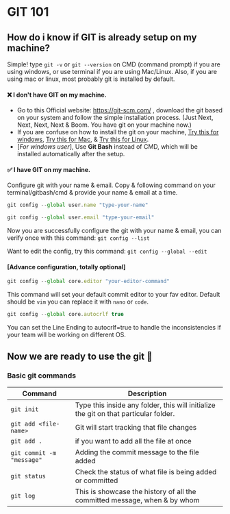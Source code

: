 # GIT 101

## How do i know if **GIT** is already setup on my machine?

Simple! type `git -v` or `git --version` on CMD (command prompt) if you are using windows,
or use terminal if you are using Mac/Linux.
Also, if you are using mac or linux, most probably git is installed by default.

#### ❌ I don't have GIT on my machine.
- Go to this Official website: https://git-scm.com/ , download the git based on your system and follow the simple installation process. (Just Next, Next, Next, Next & Boom. You have git on your machine now.)
- If you are confuse on how to install the git on your machine, [Try this for windows](https://www.javatpoint.com/how-to-install-git-on-windows), [Try this for Mac](https://phoenixnap.com/kb/install-git-on-mac), & [Try this for Linux](https://www.tutorialspoint.com/how-to-install-git-on-linux).
- [_For windows user_], Use **Git Bash** instead of CMD, which will be installed automatically after the setup.

#### ✅ I have GIT on my machine.
Configure git with your name & email. Copy &  following command on your terminal/gitbash/cmd & provide your name & email at a time. 

```js 
git config --global user.name "type-your-name"
```
```js 
git config --global user.email "type-your-email"
```
Now you are successfully configure the git with your name & email, you can verify once with this command: `git config --list`

Want to edit the config, try this command: `git config --global --edit`
  
#### [Advance configuration, totally optional]
```js
git config --global core.editor "your-editor-command"
```

 This command will set your default commit editor to your fav editor. Default should be `vim` you can replace it with `nano` or `code`.
```js
git config --global core.autocrlf true
``` 
You can set the Line Ending to autocrlf=true to handle the inconsistencies if your team will be working on different OS.


## Now we are ready to use the git 🙌

### Basic git commands
|Command|Description|
|---|----|
|`git init` | Type this inside any folder, this will initialize the git on that particular folder.
|`git add <file-name>`|Git will start tracking that file changes |
|`git add .`|if you want to add all the file at once|
|`git commit -m "message"`| Adding the commit message to the file added|
|`git status`| Check the status of what file is being added or committed|
|`git log`|This is showcase the history of all the committed message, when & by whom|



